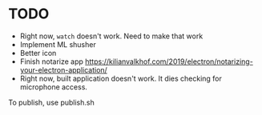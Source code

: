 # TODO
* Right now, `watch` doesn't work. Need to make that work
* Implement ML shusher
* Better icon
* Finish notarize app https://kilianvalkhof.com/2019/electron/notarizing-your-electron-application/
* Right now, built application doesn't work. It dies checking for microphone access.

To publish, use publish.sh
